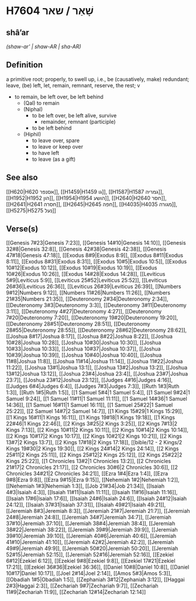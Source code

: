 # H7604 שָׁאַר / שאר

## shâʼar

_(shaw-ar' | shaw-AR | sha-AR)_

## Definition

a primitive root; properly, to swell up, i.e., be (causatively, make) redundant; leave, (be) left, let, remain, remnant, reserve, the rest; v

- to remain, be left over, be left behind
  - (Qal) to remain
  - (Niphal)
    - to be left over, be left alive, survive
      - remainder, remnant (participle)
    - to be left behind
  - (Hiphil)
    - to leave over, spare
    - to leave or keep over
    - to have left
    - to leave (as a gift)

## See also

[[H620|H620 אסנפר]], [[H1459|H1459 גו]], [[H1587|H1587 גמריה]], [[H1952|H1952 הון]], [[H1954|H1954 הושע]], [[H2640|H2640 חסר]], [[H2641|H2641 חסרה]], [[H2645|H2645 חפה]], [[H4035|H4035 מגורה]], [[H5275|H5275 נעל]]

## Verse(s)

[[Genesis 7#23|Genesis 7:23]], [[Genesis 14#10|Genesis 14:10]], [[Genesis 32#8|Genesis 32:8]], [[Genesis 42#38|Genesis 42:38]], [[Genesis 47#18|Genesis 47:18]], [[Exodus 8#9|Exodus 8:9]], [[Exodus 8#11|Exodus 8:11]], [[Exodus 8#31|Exodus 8:31]], [[Exodus 10#5|Exodus 10:5]], [[Exodus 10#12|Exodus 10:12]], [[Exodus 10#19|Exodus 10:19]], [[Exodus 10#26|Exodus 10:26]], [[Exodus 14#28|Exodus 14:28]], [[Leviticus 5#9|Leviticus 5:9]], [[Leviticus 25#52|Leviticus 25:52]], [[Leviticus 26#36|Leviticus 26:36]], [[Leviticus 26#39|Leviticus 26:39]], [[Numbers 9#12|Numbers 9:12]], [[Numbers 11#26|Numbers 11:26]], [[Numbers 21#35|Numbers 21:35]], [[Deuteronomy 2#34|Deuteronomy 2:34]], [[Deuteronomy 3#3|Deuteronomy 3:3]], [[Deuteronomy 3#11|Deuteronomy 3:11]], [[Deuteronomy 4#27|Deuteronomy 4:27]], [[Deuteronomy 7#20|Deuteronomy 7:20]], [[Deuteronomy 19#20|Deuteronomy 19:20]], [[Deuteronomy 28#51|Deuteronomy 28:51]], [[Deuteronomy 28#55|Deuteronomy 28:55]], [[Deuteronomy 28#62|Deuteronomy 28:62]], [[Joshua 8#17|Joshua 8:17]], [[Joshua 8#22|Joshua 8:22]], [[Joshua 10#28|Joshua 10:28]], [[Joshua 10#30|Joshua 10:30]], [[Joshua 10#33|Joshua 10:33]], [[Joshua 10#37|Joshua 10:37]], [[Joshua 10#39|Joshua 10:39]], [[Joshua 10#40|Joshua 10:40]], [[Joshua 11#8|Joshua 11:8]], [[Joshua 11#14|Joshua 11:14]], [[Joshua 11#22|Joshua 11:22]], [[Joshua 13#1|Joshua 13:1]], [[Joshua 13#2|Joshua 13:2]], [[Joshua 13#12|Joshua 13:12]], [[Joshua 23#4|Joshua 23:4]], [[Joshua 23#7|Joshua 23:7]], [[Joshua 23#12|Joshua 23:12]], [[Judges 4#16|Judges 4:16]], [[Judges 6#4|Judges 6:4]], [[Judges 7#3|Judges 7:3]], [[Ruth 1#3|Ruth 1:3]], [[Ruth 1#5|Ruth 1:5]], [[1 Samuel 5#4|1 Samuel 5:4]], [[1 Samuel 9#24|1 Samuel 9:24]], [[1 Samuel 11#11|1 Samuel 11:11]], [[1 Samuel 14#36|1 Samuel 14:36]], [[1 Samuel 16#11|1 Samuel 16:11]], [[1 Samuel 25#22|1 Samuel 25:22]], [[2 Samuel 14#7|2 Samuel 14:7]], [[1 Kings 15#29|1 Kings 15:29]], [[1 Kings 16#11|1 Kings 16:11]], [[1 Kings 19#18|1 Kings 19:18]], [[1 Kings 22#46|1 Kings 22:46]], [[2 Kings 3#25|2 Kings 3:25]], [[2 Kings 7#13|2 Kings 7:13]], [[2 Kings 10#11|2 Kings 10:11]], [[2 Kings 10#14|2 Kings 10:14]], [[2 Kings 10#17|2 Kings 10:17]], [[2 Kings 10#21|2 Kings 10:21]], [[2 Kings 13#7|2 Kings 13:7]], [[2 Kings 17#18|2 Kings 17:18]], [[bible/12 - 2 Kings/2 Kings 19#30|2 Kings 19:30]], [[2 Kings 24#14|2 Kings 24:14]], [[2 Kings 25#11|2 Kings 25:11]], [[2 Kings 25#12|2 Kings 25:12]], [[2 Kings 25#22|2 Kings 25:22]], [[1 Chronicles 13#2|1 Chronicles 13:2]], [[2 Chronicles 21#17|2 Chronicles 21:17]], [[2 Chronicles 30#6|2 Chronicles 30:6]], [[2 Chronicles 34#21|2 Chronicles 34:21]], [[Ezra 1#4|Ezra 1:4]], [[Ezra 9#8|Ezra 9:8]], [[Ezra 9#15|Ezra 9:15]], [[Nehemiah 1#2|Nehemiah 1:2]], [[Nehemiah 1#3|Nehemiah 1:3]], [[Job 21#34|Job 21:34]], [[Isaiah 4#3|Isaiah 4:3]], [[Isaiah 11#11|Isaiah 11:11]], [[Isaiah 11#16|Isaiah 11:16]], [[Isaiah 17#6|Isaiah 17:6]], [[Isaiah 24#6|Isaiah 24:6]], [[Isaiah 24#12|Isaiah 24:12]], [[Isaiah 37#31|Isaiah 37:31]], [[Isaiah 49#21|Isaiah 49:21]], [[Jeremiah 8#3|Jeremiah 8:3]], [[Jeremiah 21#7|Jeremiah 21:7]], [[Jeremiah 24#8|Jeremiah 24:8]], [[Jeremiah 34#7|Jeremiah 34:7]], [[Jeremiah 37#10|Jeremiah 37:10]], [[Jeremiah 38#4|Jeremiah 38:4]], [[Jeremiah 38#22|Jeremiah 38:22]], [[Jeremiah 39#9|Jeremiah 39:9]], [[Jeremiah 39#10|Jeremiah 39:10]], [[Jeremiah 40#6|Jeremiah 40:6]], [[Jeremiah 41#10|Jeremiah 41:10]], [[Jeremiah 42#2|Jeremiah 42:2]], [[Jeremiah 49#9|Jeremiah 49:9]], [[Jeremiah 50#20|Jeremiah 50:20]], [[Jeremiah 52#15|Jeremiah 52:15]], [[Jeremiah 52#16|Jeremiah 52:16]], [[Ezekiel 6#12|Ezekiel 6:12]], [[Ezekiel 9#8|Ezekiel 9:8]], [[Ezekiel 17#21|Ezekiel 17:21]], [[Ezekiel 36#36|Ezekiel 36:36]], [[Daniel 10#8|Daniel 10:8]], [[Daniel 10#17|Daniel 10:17]], [[Joel 2#14|Joel 2:14]], [[Amos 5#3|Amos 5:3]], [[Obadiah 1#5|Obadiah 1:5]], [[Zephaniah 3#12|Zephaniah 3:12]], [[Haggai 2#3|Haggai 2:3]], [[Zechariah 9#7|Zechariah 9:7]], [[Zechariah 11#9|Zechariah 11:9]], [[Zechariah 12#14|Zechariah 12:14]]